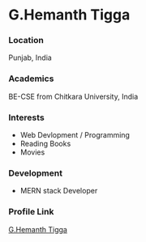 # G.Hemanth Tigga

### Location

Punjab, India

### Academics

BE-CSE from Chitkara University, India

### Interests

- Web Devlopment / Programming
- Reading Books
- Movies

### Development

- MERN stack Developer

### Profile Link

[G.Hemanth Tigga](https://github.com/HemanthTigga)
